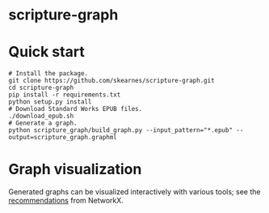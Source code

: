 # scripture-graph

# Quick start

```shell
# Install the package.
git clone https://github.com/skearnes/scripture-graph.git
cd scripture-graph
pip install -r requirements.txt
python setup.py install
# Download Standard Works EPUB files.
./download_epub.sh
# Generate a graph.
python scripture_graph/build_graph.py --input_pattern="*.epub" --output=scripture_graph.graphml
```

# Graph visualization

Generated graphs can be visualized interactively with various tools; see the
[recommendations](https://networkx.org/documentation/stable/reference/drawing.html#drawing)
from NetworkX.
